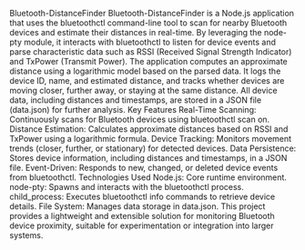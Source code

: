 Bluetooth-DistanceFinder
Bluetooth-DistanceFinder is a Node.js application that uses the bluetoothctl command-line tool to scan for nearby Bluetooth devices and estimate their distances in real-time. By leveraging the node-pty module, it interacts with bluetoothctl to listen for device events and parse characteristic data such as RSSI (Received Signal Strength Indicator) and TxPower (Transmit Power). The application computes an approximate distance using a logarithmic model based on the parsed data. It logs the device ID, name, and estimated distance, and tracks whether devices are moving closer, further away, or staying at the same distance. All device data, including distances and timestamps, are stored in a JSON file (data.json) for further analysis.
Key Features
Real-Time Scanning: Continuously scans for Bluetooth devices using bluetoothctl scan on.
Distance Estimation: Calculates approximate distances based on RSSI and TxPower using a logarithmic formula.
Device Tracking: Monitors movement trends (closer, further, or stationary) for detected devices.
Data Persistence: Stores device information, including distances and timestamps, in a JSON file.
Event-Driven: Responds to new, changed, or deleted device events from bluetoothctl.
Technologies Used
Node.js: Core runtime environment.
node-pty: Spawns and interacts with the bluetoothctl process.
child_process: Executes bluetoothctl info commands to retrieve device details.
File System: Manages data storage in data.json.
This project provides a lightweight and extensible solution for monitoring Bluetooth device proximity, suitable for experimentation or integration into larger systems.
